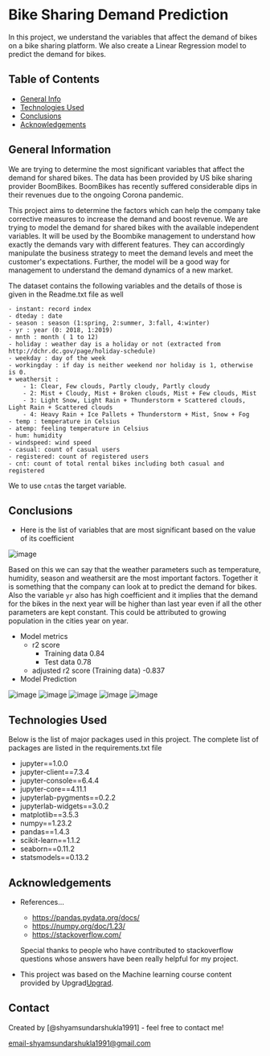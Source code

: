 # Bike Sharing Demand Prediction
<!--  Outline a brief description of your project. -->
In this project, we understand the variables that affect the demand of bikes on a bike sharing platform. We also create a Linear Regression model to predict the demand for bikes.


## Table of Contents
* [General Info](#general-information)
* [Technologies Used](#technologies-used)
* [Conclusions](#conclusions)
* [Acknowledgements](#acknowledgements)

<!-- You can include any other section that is pertinent to your problem -->

## General Information
<!--
- Provide general information about your project here.
- What is the background of your project?
- What is the business probem that your project is trying to solve?
- What is the dataset that is being used?
-->
We are trying to determine the most significant variables that affect the demand for shared bikes. The data has been provided by US bike sharing provider BoomBikes. BoomBikes has recently suffered considerable dips in their revenues due to the ongoing Corona pandemic. 

This project aims to determine the factors which can help the company take corrective measures to increase the demand and boost revenue. We are trying to model the demand for shared bikes with the available independent variables. It will be used by the Boombike management to understand how exactly the demands vary with different features. They can accordingly manipulate the business strategy to meet the demand levels and meet the customer's expectations. Further, the model will be a good way for management to understand the demand dynamics of a new market. 

The dataset contains the following variables and the details of those is given in the Readme.txt file as well

	- instant: record index
	- dteday : date
	- season : season (1:spring, 2:summer, 3:fall, 4:winter)
	- yr : year (0: 2018, 1:2019)
	- mnth : month ( 1 to 12)
	- holiday : weather day is a holiday or not (extracted from http://dchr.dc.gov/page/holiday-schedule)
	- weekday : day of the week
	- workingday : if day is neither weekend nor holiday is 1, otherwise is 0.
	+ weathersit : 
		- 1: Clear, Few clouds, Partly cloudy, Partly cloudy
		- 2: Mist + Cloudy, Mist + Broken clouds, Mist + Few clouds, Mist
		- 3: Light Snow, Light Rain + Thunderstorm + Scattered clouds, Light Rain + Scattered clouds
		- 4: Heavy Rain + Ice Pallets + Thunderstorm + Mist, Snow + Fog
	- temp : temperature in Celsius
	- atemp: feeling temperature in Celsius
	- hum: humidity
	- windspeed: wind speed
	- casual: count of casual users
	- registered: count of registered users
	- cnt: count of total rental bikes including both casual and registered
  
  We to use `cnt`as the target variable.

<!-- You don't have to answer all the questions - just the ones relevant to your project. -->

## Conclusions
- Here is the list of variables that are most significant based on the value of its coefficient

![image](https://user-images.githubusercontent.com/111374919/195031094-171d21a3-7d9c-4c6f-ada3-8b743f20d298.png)

Based on this we can say that the weather parameters such as temperature, humidity, season and weathersit are the most important factors. Together it is something that the company can look at to predict the demand for bikes. Also the variable `yr` also has high coefficient and it implies that the demand for the bikes in the next year will be higher than last year even if all the other parameters are kept constant. This could be attributed to growing population in the cities year on year.
- Model metrics
  - r2 score
    - Training data 0.84
    - Test data 0.78
  - adjusted r2 score (Training data) -0.837
- Model Prediction

![image](https://user-images.githubusercontent.com/111374919/195033112-6f8d16bc-2d96-49e2-b4de-d764b4254576.png)
![image](https://user-images.githubusercontent.com/111374919/195034183-0ce2d10b-60fe-4776-ae72-469e5b90a3c2.png)
![image](https://user-images.githubusercontent.com/111374919/195034246-6d24f0fc-f88e-47e3-8cd5-5404879a570b.png)
![image](https://user-images.githubusercontent.com/111374919/195035064-8b8382a9-3b4b-4a4d-a30d-1b2d50610fdc.png)
![image](https://user-images.githubusercontent.com/111374919/195035105-2c30e4c3-68b2-48ae-b119-47abe5aa1ad1.png)





<!-- You don't have to answer all the questions - just the ones relevant to your project. -->


## Technologies Used
Below is the list of major packages used in this project. The complete list of packages are listed in the requirements.txt file
<!--
- library - version 1.0
- library - version 2.0
- library - version 3.0
-->
- jupyter==1.0.0
- jupyter-client==7.3.4
- jupyter-console==6.4.4
- jupyter-core==4.11.1
- jupyterlab-pygments==0.2.2
- jupyterlab-widgets==3.0.2
- matplotlib==3.5.3
- numpy==1.23.2
- pandas==1.4.3
- scikit-learn==1.1.2
- seaborn==0.11.2
- statsmodels==0.13.2

<!-- As the libraries versions keep on changing, it is recommended to mention the version of library used in this project -->

## Acknowledgements
- References...
  - https://pandas.pydata.org/docs/
  - https://numpy.org/doc/1.23/
  - https://stackoverflow.com/
  
  Special thanks to people who have contributed to stackoverflow questions whose answers have been really helpful for my project.
- This project was based on the Machine learning course content provided by Upgrad[Upgrad](https://www.upgrad.com).


## Contact
Created by [@shyamsundarshukla1991] - feel free to contact me!

email-shyamsundarshukla1991@gmail.com


<!-- Optional -->
<!-- ## License -->
<!-- This project is open source and available under the [... License](). -->

<!-- You don't have to include all sections - just the one's relevant to your project -->
